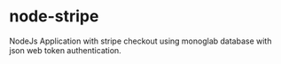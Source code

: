 # node-stripe
NodeJs Application with stripe checkout using monoglab database with json web token authentication.
